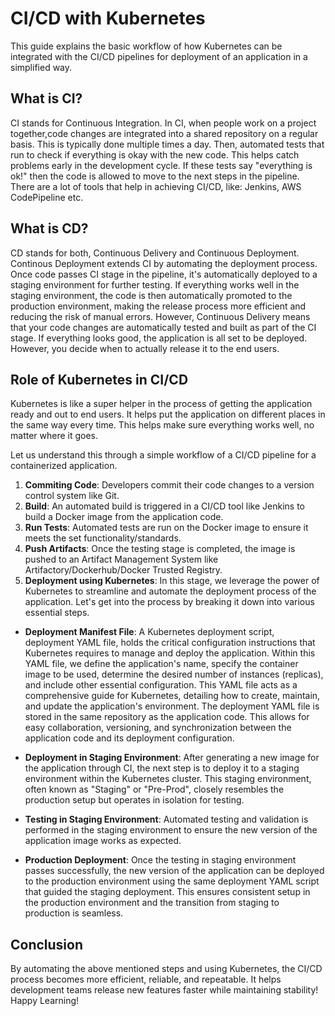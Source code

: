 # CI/CD with Kubernetes

This guide explains the basic workflow of how Kubernetes can be integrated with the CI/CD pipelines for deployment of an application in a simplified way.

## What is CI?

CI stands for Continuous Integration. In CI, when people work on a project together,code changes are integrated into a shared repository on a regular basis. This is typically done multiple times a day.  Then, automated tests that run to check if everything is okay with the new code. This helps catch problems early in the development cycle. If these tests say "everything is ok!" then the code is allowed to move to the next steps in the pipeline.
There are a lot of tools that help in achieving CI/CD, like: Jenkins, AWS CodePipeline etc. 

## What is CD?

CD stands for both, Continuous Delivery and Continuous Deployment. Continous Deployment extends CI by automating the deployment process. Once code passes CI stage in the pipeline, it's automatically deployed to a staging environment for further testing. If everything works well in the staging environment, the code is then automatically promoted to the production environment, making the release process more efficient and reducing the risk of manual errors. However, Continuous Delivery means that your code changes are automatically tested and built as part of the CI stage. If everything looks good, the application is all set to be deployed. However, you decide when to actually release it to the end users.

## Role of Kubernetes in CI/CD

Kubernetes is like a super helper in the process of getting the application ready and out to end users. It helps put the application on different places in the same way every time. This helps make sure everything works well, no matter where it goes. 

Let us understand this through a simple workflow of a CI/CD pipeline for a containerized application.

1. **Commiting Code**: Developers commit their code changes to a version control system like Git. 
2. **Build**: An automated build is triggered in a CI/CD tool like Jenkins to build a Docker image from the application code.
3. **Run Tests**: Automated tests are run on the Docker image to ensure it meets the set functionality/standards.
4. **Push Artifacts**: Once the testing stage is completed, the image is pushed to an Artifact Management System like Artifactory/Dockerhub/Docker Trusted Registry. 
5. **Deployment using Kubernetes**: In this stage, we leverage the power of Kubernetes to streamline and automate the deployment process of the application. Let's get into the process by breaking it down into various essential steps.

* **Deployment Manifest File**:
 A Kubernetes deployment script, deployment YAML file, holds the critical configuration instructions that Kubernetes requires to manage and deploy the application. Within this YAML file, we define the application's name, specify the container image to be used, determine the desired number of instances (replicas), and include other essential configuration. This YAML file acts as a comprehensive guide for Kubernetes, detailing how to create, maintain, and update the application's environment.
 The deployment YAML file is stored in the same repository as the application code. This allows for easy collaboration, versioning, and synchronization between the application code and its deployment configuration.

* **Deployment in Staging Environment**:
 After generating a new image for the application through CI, the next step is to deploy it to a staging environment within the Kubernetes cluster. This staging environment, often known as "Staging" or "Pre-Prod", closely resembles the production setup but operates in isolation for testing.

* **Testing in Staging Environment**:
 Automated testing and validation is performed in the staging environment to ensure the new version of the application image works as expected. 

* **Production Deployment**:
 Once the testing in staging environment passes successfully, the new version of the application can be deployed to the production environment using the same deployment YAML script that guided the staging deployment. This ensures consistent setup in the production environment and the transition from staging to production is seamless.

## Conclusion

By automating the above mentioned steps and using Kubernetes, the CI/CD process becomes more efficient, reliable, and repeatable. It helps development teams release new features faster while maintaining stability! Happy Learning!